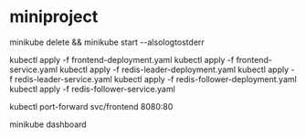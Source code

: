 # miniproject

minikube delete && minikube start --alsologtostderr

kubectl apply -f frontend-deployment.yaml
kubectl apply -f frontend-service.yaml
kubectl apply -f redis-leader-deployment.yaml
kubectl apply -f redis-leader-service.yaml
kubectl apply -f redis-follower-deployment.yaml
kubectl apply -f redis-follower-service.yaml

kubectl port-forward svc/frontend 8080:80

minikube dashboard

<!-- Should be able to open localhost:8080 and store the key -->

<!-- EXTRA COMMANDS

kubectl exec -it redis-leader-766465cd9c-vzkwc /bin/bash

kubectl create deployment redis6 --image=redis:6.2.6-bullseye
kubectl expose deployment redis6 --type=LoadBalancer --port=6379

kubectl create deployment nginx --image=nginx:1.16.1
kubectl expose deployment nginx --type=LoadBalancer --port=9001

https://kubernetes.io/docs/tutorials/stateless-application/guestbook/
https://kubernetes.io/docs/concepts/services-networking/service/

-->